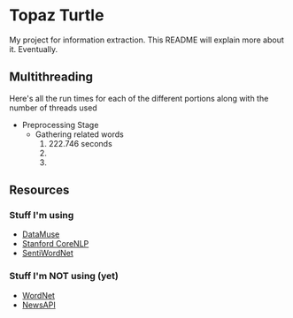 # Topaz Turtle

My project for information extraction. This README will explain more about it. Eventually.

## Multithreading

Here's all the run times for each of the different portions along with the number of threads used

* Preprocessing Stage
    * Gathering related words
        1. 222.746 seconds
        2. 
        8. 

## Resources

### Stuff I'm using

* [DataMuse](http://www.datamuse.com/api/)
* [Stanford CoreNLP](https://stanfordnlp.github.io/CoreNLP/simple.html)
* [SentiWordNet](http://sentiwordnet.isti.cnr.it/)

### Stuff I'm NOT using (yet)

* [WordNet](https://wordnet.princeton.edu/)
* [NewsAPI](https://newsapi.org/)